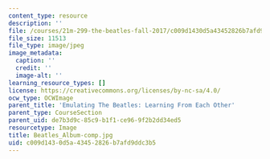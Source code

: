 ```yaml
---
content_type: resource
description: ''
file: /courses/21m-299-the-beatles-fall-2017/c009d1430d5a43452826b7afd9ddc3b5_Beatles_Album-comp.jpg
file_size: 11513
file_type: image/jpeg
image_metadata:
  caption: ''
  credit: ''
  image-alt: ''
learning_resource_types: []
license: https://creativecommons.org/licenses/by-nc-sa/4.0/
ocw_type: OCWImage
parent_title: 'Emulating The Beatles: Learning From Each Other'
parent_type: CourseSection
parent_uid: de7b3d9c-85c9-b1f1-ce96-9f2b2dd34ed5
resourcetype: Image
title: Beatles_Album-comp.jpg
uid: c009d143-0d5a-4345-2826-b7afd9ddc3b5
---
```


